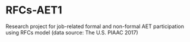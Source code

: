 # RFCs-AET1
Research project for job-related formal and non-formal AET participation using RFCs model (data source: The U.S. PIAAC 2017)
